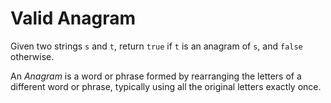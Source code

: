 # Valid Anagram
Given two strings `s` and `t`, return `true` if `t` is an anagram of `s`, and `false` otherwise.

An *Anagram* is a word or phrase formed by rearranging the letters of a different word or phrase, typically using all the original letters exactly once.
